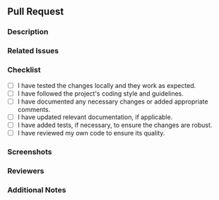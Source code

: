 ## Pull Request

<!-- Provide the requesting branch of the pull request -->
<!-- Provide a brief summary of the changes in this pull request -->

### Description

<!-- Provide a more detailed description of the changes, their purpose, and any relevant context -->

### Related Issues

<!-- Mention any related Jira Stories or Tasks that are addressed by this pull request -->

### Checklist

- [ ] I have tested the changes locally and they work as expected.
- [ ] I have followed the project's coding style and guidelines.
- [ ] I have documented any necessary changes or added appropriate comments.
- [ ] I have updated relevant documentation, if applicable.
- [ ] I have added tests, if necessary, to ensure the changes are robust.
- [ ] I have reviewed my own code to ensure its quality.

### Screenshots

<!-- If applicable, include screenshots or GIFs demonstrating the changes -->

### Reviewers

<!-- Tag any specific team members or individuals who should review this pull request -->

### Additional Notes

<!-- Add any additional information or notes that may be helpful for reviewers or the development team -->
